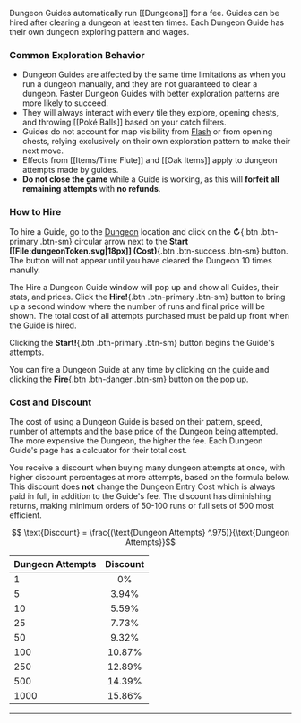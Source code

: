 Dungeon Guides automatically run [[Dungeons]] for a fee. Guides can be hired after clearing a dungeon at least ten times. Each Dungeon Guide has their own dungeon exploring pattern and wages.

### Common Exploration Behavior
* Dungeon Guides are affected by the same time limitations as when you run a dungeon manually, and they are not guaranteed to clear a dungeon. Faster Dungeon Guides with better exploration patterns are more likely to succeed.
* They will always interact with every tile they explore, opening chests, and throwing [[Poké Balls]] based on your catch filters.
* Guides do not account for map visibility from [Flash](#!Dungeons/#flash) or from opening chests, relying exclusively on their own exploration pattern to make their next move.
* Effects from [[Items/Time Flute]] and [[Oak Items]] apply to dungeon attempts made by guides.
* **Do not close the game** while a Guide is working, as this will **forfeit all remaining attempts** with **no refunds**.

### How to Hire
To hire a Guide, go to the [Dungeon](#!Dungeons) location and click on the **↻**{.btn .btn-primary .btn-sm} circular arrow next to the **Start  [[File:dungeonToken.svg|18px]] (Cost)**{.btn .btn-success .btn-sm} button. The button will not appear until you have cleared the Dungeon 10 times manully.

The Hire a Dungeon Guide window will pop up and show all Guides, their stats, and prices. Click the **Hire!**{.btn .btn-primary .btn-sm} button to bring up a second window where the number of runs and final price will be shown. The total cost of all attempts purchased must be paid up front when the Guide is hired.

Clicking the **Start!**{.btn .btn-primary .btn-sm} button begins the Guide's attempts.

You can fire a Dungeon Guide at any time by clicking on the guide and clicking the **Fire**{.btn .btn-danger .btn-sm} button on the pop up.

### Cost and Discount
The cost of using a Dungeon Guide is based on their pattern, speed, number of attempts and the base price of the Dungeon being attempted. The more expensive the Dungeon, the higher the fee. Each Dungeon Guide's page has a calcuator for their total cost.

You receive a discount when buying many dungeon attempts at once, with higher discount percentages at more attempts, based on the formula below. This discount does **not** change the Dungeon Entry Cost which is always paid in full, in addition to the Guide's fee. The discount has diminishing returns, making minimum orders of 50-100 runs or full sets of 500 most efficient.

$$ \text{Discount} =  \frac{(\text{Dungeon Attempts} ^.975)}{\text{Dungeon Attempts}}$$

Dungeon Attempts | Discount
:--- | :---:
1 | 0%
5 |  3.94%
10 | 5.59%
25 | 7.73%
50 | 9.32%
100 | 10.87%
250 | 12.89%
500 | 14.39%
1000 | 15.86%

----